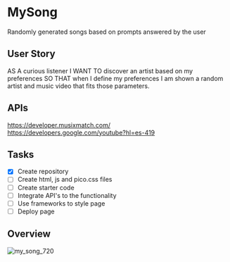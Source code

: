 # MySong
Randomly generated songs based on prompts answered by the user 

## User Story
AS A curious listener
I WANT TO discover an artist based on my preferences
SO THAT when I define my preferences I am shown a random artist and music video that fits those parameters.

## APIs
https://developer.musixmatch.com/
https://developers.google.com/youtube?hl=es-419

## Tasks
- [x] Create repository
- [ ] Create html, js and pico.css files
- [ ] Create starter code
- [ ] Integrate API's to the functionality
- [ ] Use frameworks to style page
- [ ] Deploy page

## Overview
![my_song_720](https://user-images.githubusercontent.com/45185442/236972430-e2cdd556-8128-444b-9fa0-ceb031d51c14.png)
